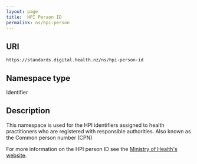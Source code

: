 ```yaml
---
layout: page
title:  HPI Person ID
permalink: ns/hpi-person
---
```

URI
---------------
``````````````````````````````````````````````````````````
https://standards.digital.health.nz/ns/hpi-person-id
``````````````````````````````````````````````````````````

Namespace type
----
Identifier

Description
-----------
This namespace is used for the HPI identifiers assigned to health practitioners who are registered with responsible authorities. Also known as the Common person number (CPN)

For more information on the HPI person ID see the [Ministry of Health's website](https://www.health.govt.nz/our-work/health-identity/health-provider-index).
